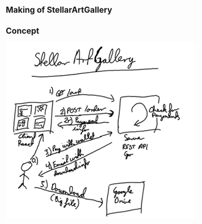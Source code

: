 ## Making of StellarArtGallery

## Concept

<img src="StellarArtGalleryConcept.png" alt="Concept" title="Concept" width="500"/>


